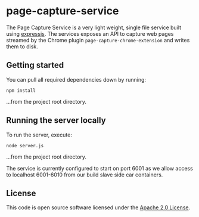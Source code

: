 
# page-capture-service
The Page Capture Service is a very light weight, single file service built using [expressjs](https://expressjs.com/). The services exposes an API to capture web pages streamed by the Chrome plugin `page-capture-chrome-extension` and writes them to disk.

## Getting started
You can pull all required dependencies down by running:

`npm install`

...from the project root directory.

## Running the server locally
To run the server, execute:

`node server.js`

...from the project root directory.

The service is currently configured to start on port 6001 as we allow access to localhost 6001-6010 from our build slave side car containers.


## License
This code is open source software licensed under the [Apache 2.0 License]("http://www.apache.org/licenses/LICENSE-2.0.html").
